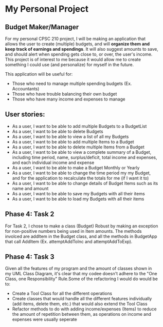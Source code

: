 # My Personal Project

## Budget Maker/Manager

For my personal CPSC 210 project, I will be making an application that allows the user to create (multiple) budgets, and will **organize them and keep track of earnings and spendings**. It will also suggest amounts to save, and should alert when spending gets close to, or over, the user's income. This project is of interest to me because it would allow me to create something I could use (and personalize) for myself in the future.

This application will be useful for:
- Those who need to manage multiple spending budgets (Ex. Accountants)
- Those who have trouble balancing their own budget
- Those who have many income and expenses to manage

## User stories:
- As a user, I want to be able to add multiple Budgets to a BudgetList
- As a user, I want to be able to delete Budgets
- As a user, I want to be able to view a list of all my Budgets
- As a user, I want to be able to add multiple Items to a Budget
- As a user, I want to be able to delete multiple Items from a Budget
- As a user, I want to be able to view a complete summary of a Budget, including time period, name, surplus/deficit, total income and expenses, and each individual income and expense
- As a user, I want to be able to make a Budget Monthly or Yearly
- As a user, I want to be able to change the time period my my Budget, and for the application to recalculate the totals for me (if I want it to)
- As a user, I want to be able to change details of Budget Items such as its name and amount
- As a user, I want to be able to save my Budgets with all their items
- As a user, I want to be able to load my Budgets with all their items


## Phase 4: Task 2
For Task 2, I chose to make a class (Budget) Robust by making an exception for non-positive numbers being used in Item amounts. The methods involced are addItem in the Budget class, and all the methods in BudgetApp that call AddItem (Ex. attemptAddToInc and attemptAddToExp).


## Phase 4: Task 3
Given all the features of my program and the amount of classes shown in my UML Class Diagram, it's clear that my codee doesn't adhere to the "One Class, one Responsibility" Rule.Some of the refactoring I would do would be to:
- Create a Tool Class for all the different operations
- Create classes that would handle all the different features individually (add items, delete them, etc.) that would also extend the Tool Class
- Refactor methods to do with adding income/expenses (Items) to reduce the amount of repetition between them, as operations on income and expenses were usually seperate